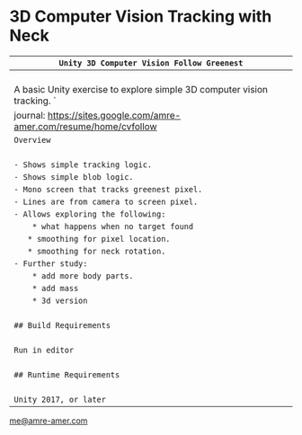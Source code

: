 # 3D Computer Vision Tracking with Neck

| `Unity 3D Computer Vision Follow Greenest`             |
| ------------------------------------------------------------ |
| ` `                                                          |
| A basic Unity exercise to explore simple 3D computer vision tracking. ` |
| journal: https://sites.google.com/amre-amer.com/resume/home/cvfollow      |
| `Overview`                                                   |
| ` `                                                          |
| `- Shows simple tracking logic.`                              |
| `- Shows simple blob logic.`                              |
| `- Mono screen that tracks greenest pixel.`|
| `- Lines are from camera to screen pixel. `                     |
| `- Allows exploring the following:`                            |
| `    * what happens when no target found`           |
| `    * smoothing for pixel location. `|
| `    * smoothing for neck rotation. `|
| `- Further study:`                                           |
| `    * add more body parts.`                        |
| `    * add mass`                                             |
| `    * 3d version`                                           |
| ` `                                                          |
| `## Build Requirements`                                      |
| ` `                                                          |
| `Run in editor`                                              |
| ` `                                                          |
| `## Runtime Requirements`                                    |
| ` `                                                          |
| `Unity 2017, or later`                                       |

me@amre-amer.com

